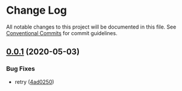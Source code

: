 # Change Log

All notable changes to this project will be documented in this file.
See [Conventional Commits](https://conventionalcommits.org) for commit guidelines.

## [0.0.1](https://github.com/Ruppyio/eslint-configs/blob/master/packages/eslint-config-ruppy-base/compare/eslint-config-ruppy-base@0.0.1...eslint-config-ruppy-base@0.0.1) (2020-05-03)

### Bug Fixes

- retry ([4ad0250](https://github.com/Ruppyio/eslint-configs/blob/master/packages/eslint-config-ruppy-base/commit/4ad025039d960ae4127c3d6ca500f837a415e2b0))
